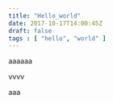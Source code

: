 ```yaml
---
title: "Hello_world"
date: 2017-10-17T14:00:45Z
draft: false
tags : [ "hello", "world" ]
---
```


aaaaaa

vvvv

aaa
